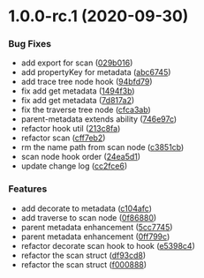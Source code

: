 # 1.0.0-rc.1 (2020-09-30)


### Bug Fixes

* add export for scan ([029b016](https://github.com/augejs/provider-scanner/commit/029b01638284af9671e413d905789dc3458e84b3))
* add propertyKey for metadata ([abc6745](https://github.com/augejs/provider-scanner/commit/abc674518b43c82c9df3b83f99a0caf46ac3a1e1))
* add trace tree node hook ([94bfd79](https://github.com/augejs/provider-scanner/commit/94bfd794d70c824c6edb9861b54a9d2b21a11410))
* fix add get metadata ([1494f3b](https://github.com/augejs/provider-scanner/commit/1494f3bf051c2d294f938c773a986f4e8cc4a3d9))
* fix add get metadata ([7d817a2](https://github.com/augejs/provider-scanner/commit/7d817a2671450bb112ffa301f59997d4fd7972d7))
* fix the traverse tree node ([cfca3ab](https://github.com/augejs/provider-scanner/commit/cfca3ab446244302e2ecc010a301741bbb72cd74))
* parent-metadata extends ability ([746e97c](https://github.com/augejs/provider-scanner/commit/746e97c446543cb9a467716aaf7ac63111bdb371))
* refactor hook util ([213c8fa](https://github.com/augejs/provider-scanner/commit/213c8fa9e88c89ab91a19dc889b8a8db19735589))
* refactor scan ([cff7eb2](https://github.com/augejs/provider-scanner/commit/cff7eb2dbefe022bf1ef797d1c5c3266106aa030))
* rm the name path from scan node ([c3851cb](https://github.com/augejs/provider-scanner/commit/c3851cbaa82410f0df3eb5029b0d4348e62289d9))
* scan node hook order ([24ea5d1](https://github.com/augejs/provider-scanner/commit/24ea5d169a72df53c65f381c852355fdc081315b))
* update change log ([cc2fce6](https://github.com/augejs/provider-scanner/commit/cc2fce6e14643b479189622e8b93e633c4fd94e2))


### Features

* add decorate to metadata ([c104afc](https://github.com/augejs/provider-scanner/commit/c104afc1b23e55c0ec45bd2e7f5f6b73d24d8093))
* add traverse to scan node ([0f86880](https://github.com/augejs/provider-scanner/commit/0f86880646789ff3b54626718b3dda5935559882))
* parent metadata enhancement ([5cc7745](https://github.com/augejs/provider-scanner/commit/5cc7745479ae0b30b5459124aca487e370d2e07f))
* parent metadata enhancement ([0ff799c](https://github.com/augejs/provider-scanner/commit/0ff799c062813261510dbec97d52992d86878e24))
* refactor  decorate scan hook to hook ([e5398c4](https://github.com/augejs/provider-scanner/commit/e5398c485874b65d61e118dce95c336ce62b7c87))
* refactor the scan struct ([df93cd8](https://github.com/augejs/provider-scanner/commit/df93cd88fcf5717e33312143db5ec96a20c945ba))
* refactor the scan struct ([f000888](https://github.com/augejs/provider-scanner/commit/f00088801575139944f2ecc290d1568b37963d3b))



